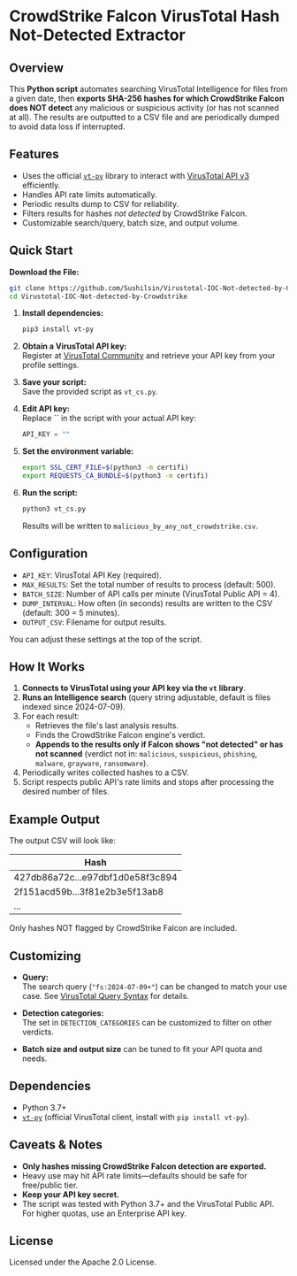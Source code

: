 # CrowdStrike Falcon VirusTotal Hash Not-Detected Extractor

## Overview

This **Python script** automates searching VirusTotal Intelligence for files from a given date, then **exports SHA-256 hashes for which CrowdStrike Falcon does NOT detect** any malicious or suspicious activity (or has not scanned at all). The results are outputted to a CSV file and are periodically dumped to avoid data loss if interrupted.

## Features

- Uses the official [`vt-py`](https://pypi.org/project/vt-py/) library to interact with [VirusTotal API v3](https://virustotal.github.io/vt-py/) efficiently.
- Handles API rate limits automatically.
- Periodic results dump to CSV for reliability.
- Filters results for hashes *not detected* by CrowdStrike Falcon.
- Customizable search/query, batch size, and output volume.

## Quick Start

**Download the File:**

```sh
git clone https://github.com/Sushilsin/Virustotal-IOC-Not-detected-by-Crowdstrike
cd Virustotal-IOC-Not-detected-by-Crowdstrike
```

1. **Install dependencies:**

    ```sh
    pip3 install vt-py
    ```

2. **Obtain a VirusTotal API key:**  
   Register at [VirusTotal Community](https://www.virustotal.com/gui/join-us) and retrieve your API key from your profile settings.

3. **Save your script:**  
   Save the provided script as `vt_cs.py`.

4. **Edit API key:**  
   Replace `` in the script with your actual API key:
   ```python
   API_KEY = ""
   ```

5. **Set the environment variable:**

    ```sh
    export SSL_CERT_FILE=$(python3 -m certifi)
    export REQUESTS_CA_BUNDLE=$(python3 -m certifi)
    ```
6. **Run the script:**
    ```sh
    python3 vt_cs.py
    ```
   Results will be written to `malicious_by_any_not_crowdstrike.csv`.

## Configuration

- `API_KEY`: VirusTotal API Key (required).
- `MAX_RESULTS`: Set the total number of results to process (default: 500).
- `BATCH_SIZE`: Number of API calls per minute (VirusTotal Public API = 4).
- `DUMP_INTERVAL`: How often (in seconds) results are written to the CSV (default: 300 = 5 minutes).
- `OUTPUT_CSV`: Filename for output results.

You can adjust these settings at the top of the script.

## How It Works

1. **Connects to VirusTotal using your API key via the `vt` library**.
2. **Runs an Intelligence search** (query string adjustable, default is files indexed since 2024-07-09).
3. For each result:
    - Retrieves the file's last analysis results.
    - Finds the CrowdStrike Falcon engine's verdict.
    - **Appends to the results only if Falcon shows "not detected" or has not scanned** (verdict not in: `malicious`, `suspicious`, `phishing`, `malware`, `grayware`, `ransomware`).
4. Periodically writes collected hashes to a CSV.
5. Script respects public API's rate limits and stops after processing the desired number of files.

## Example Output

The output CSV will look like:

| Hash                                |
|--------------------------------------|
| 427db86a72c...e97dbf1d0e58f3c894    |
| 2f151acd59b...3f81e2b3e5f13ab8      |
| ...                                 |

Only hashes NOT flagged by CrowdStrike Falcon are included.

## Customizing

- **Query:**  
  The search query (`"fs:2024-07-09+"`) can be changed to match your use case. See [VirusTotal Query Syntax](https://docs.virustotal.com/reference/search) for details.

- **Detection categories:**  
  The set in `DETECTION_CATEGORIES` can be customized to filter on other verdicts.

- **Batch size and output size** can be tuned to fit your API quota and needs.

## Dependencies

- Python 3.7+
- [`vt-py`](https://pypi.org/project/vt-py/) (official VirusTotal client, install with `pip install vt-py`).

## Caveats & Notes

- **Only hashes missing CrowdStrike Falcon detection are exported.**
- Heavy use may hit API rate limits—defaults should be safe for free/public tier.
- **Keep your API key secret.**
- The script was tested with Python 3.7+ and the VirusTotal Public API. For higher quotas, use an Enterprise API key.

## License

Licensed under the Apache 2.0 License.
